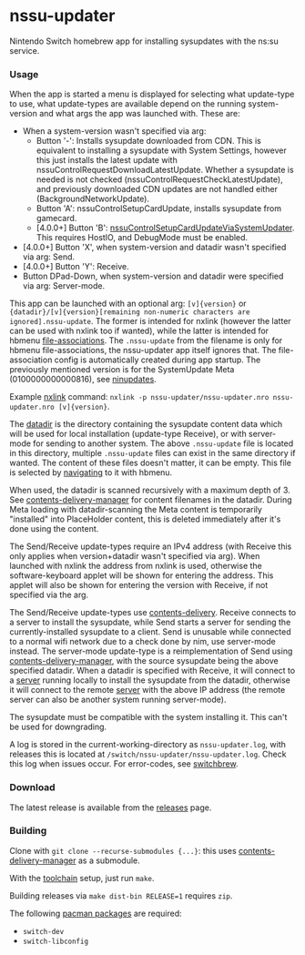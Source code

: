 # nssu-updater
Nintendo Switch homebrew app for installing sysupdates with the ns:su service.

### Usage
When the app is started a menu is displayed for selecting what update-type to use, what update-types are available depend on the running system-version and what args the app was launched with. These are:

* When a system-version wasn't specified via arg:
  * Button '-': Installs sysupdate downloaded from CDN. This is equivalent to installing a sysupdate with System Settings, however this just installs the latest update with nssuControlRequestDownloadLatestUpdate. Whether a sysupdate is needed is not checked (nssuControlRequestCheckLatestUpdate), and previously downloaded CDN updates are not handled either (BackgroundNetworkUpdate).
  * Button 'A': nssuControlSetupCardUpdate, installs sysupdate from gamecard.
  * [4.0.0+] Button 'B': [nssuControlSetupCardUpdateViaSystemUpdater](https://switchbrew.org/wiki/NS_Services#SetupCardUpdateViaSystemUpdater). This requires HostIO, and DebugMode must be enabled.
* [4.0.0+] Button 'X', when system-version and datadir wasn't specified via arg: Send.
* [4.0.0+] Button 'Y': Receive.
* Button DPad-Down, when system-version and datadir were specified via arg: Server-mode.

This app can be launched with an optional arg: `[v]{version}` or `{datadir}/[v]{version}[remaining non-numeric characters are ignored].nssu-update`. The former is intended for nxlink (however the latter can be used with nxlink too if wanted), while the latter is intended for hbmenu [file-associations](https://switchbrew.org/wiki/Homebrew_Menu#File_Associations). The `.nssu-update` from the filename is only for hbmenu file-associations, the nssu-updater app itself ignores that. The file-association config is automatically created during app startup. The previously mentioned version is for the SystemUpdate Meta (0100000000000816), see [ninupdates](https://yls8.mtheall.com/ninupdates/reports.php).

Example [nxlink](https://switchbrew.org/wiki/Homebrew_Menu) command: `nxlink -p nssu-updater/nssu-updater.nro nssu-updater.nro [v]{version}`.

The [datadir](https://github.com/switchbrew/contents-delivery-manager) is the directory containing the sysupdate content data which will be used for local installation (update-type Receive), or with server-mode for sending to another system. The above `.nssu-update` file is located in this directory, multiple `.nssu-update` files can exist in the same directory if wanted. The content of these files doesn't matter, it can be empty. This file is selected by [navigating](https://switchbrew.org/wiki/Homebrew_Menu) to it with hbmenu.

When used, the datadir is scanned recursively with a maximum depth of 3. See [contents-delivery-manager](https://github.com/switchbrew/contents-delivery-manager) for content filenames in the datadir. During Meta loading with datadir-scanning the Meta content is temporarily "installed" into PlaceHolder content, this is deleted immediately after it's done using the content.

The Send/Receive update-types require an IPv4 address (with Receive this only applies when version+datadir wasn't specified via arg). When launched with nxlink the address from nxlink is used, otherwise the software-keyboard applet will be shown for entering the address. This applet will also be shown for entering the version with Receive, if not specified via the arg.

The Send/Receive update-types use [contents-delivery](https://switchbrew.org/wiki/NIM_services#Contents_Delivery). Receive connects to a server to install the sysupdate, while Send starts a server for sending the currently-installed sysupdate to a client. Send is unusable while connected to a normal wifi network due to a check done by nim, use server-mode instead. The server-mode update-type is a reimplementation of Send using [contents-delivery-manager](https://github.com/switchbrew/contents-delivery-manager), with the source sysupdate being the above specified datadir. When a datadir is specified with Receive, it will connect to a [server](https://github.com/switchbrew/contents-delivery-manager) running locally to install the sysupdate from the datadir, otherwise it will connect to the remote [server](https://github.com/switchbrew/contents-delivery-manager) with the above IP address (the remote server can also be another system running server-mode).

The sysupdate must be compatible with the system installing it. This can't be used for downgrading.

A log is stored in the current-working-directory as `nssu-updater.log`, with releases this is located at `/switch/nssu-updater/nssu-updater.log`. Check this log when issues occur. For error-codes, see [switchbrew](https://switchbrew.org/wiki/Error_codes).

### Download
The latest release is available from the [releases](https://github.com/switchbrew/nssu-updater/releases/latest) page.

### Building
Clone with `git clone --recurse-submodules {...}`: this uses [contents-delivery-manager](https://github.com/switchbrew/contents-delivery-manager) as a submodule.

With the [toolchain](https://switchbrew.org/wiki/Setting_up_Development_Environment) setup, just run `make`.

Building releases via `make dist-bin RELEASE=1` requires `zip`.

The following [pacman packages](https://devkitpro.org/wiki/devkitPro_pacman) are required:
- `switch-dev`
- `switch-libconfig`
